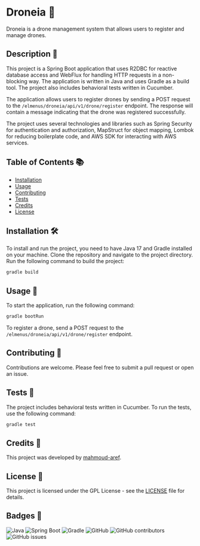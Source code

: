 # Droneia 🚁

Droneia is a drone management system that allows users to register and manage drones.

## Description 📝

This project is a Spring Boot application that uses R2DBC for reactive database access and WebFlux for handling HTTP requests in a non-blocking way. The application is written in Java and uses Gradle as a build tool. The project also includes behavioral tests written in Cucumber.

The application allows users to register drones by sending a POST request to the `/elmenus/droneia/api/v1/drone/register` endpoint. The response will contain a message indicating that the drone was registered successfully.

The project uses several technologies and libraries such as Spring Security for authentication and authorization, MapStruct for object mapping, Lombok for reducing boilerplate code, and AWS SDK for interacting with AWS services.

## Table of Contents 📚

- [Installation](#installation)
- [Usage](#usage)
- [Contributing](#contributing)
- [Tests](#tests)
- [Credits](#credits)
- [License](#license)

## Installation 🛠️

To install and run the project, you need to have Java 17 and Gradle installed on your machine. Clone the repository and navigate to the project directory. Run the following command to build the project:

```bash
gradle build
```

## Usage 🚀

To start the application, run the following command:

```bash
gradle bootRun
```

To register a drone, send a POST request to the `/elmenus/droneia/api/v1/drone/register` endpoint.

## Contributing 🤝

Contributions are welcome. Please feel free to submit a pull request or open an issue.

## Tests 🧪

The project includes behavioral tests written in Cucumber. To run the tests, use the following command:

```bash
gradle test
```

## Credits 👏

This project was developed by [mahmoud-aref](https://github.com/mahmoud-aref).

## License 📄

This project is licensed under the GPL License - see the [LICENSE](LICENSE) file for details.

## Badges 🏅

![Java](https://img.shields.io/badge/-Java-red?style=flat-square&logo=java)
![Spring Boot](https://img.shields.io/badge/-Spring%20Boot-green?style=flat-square&logo=spring)
![Gradle](https://img.shields.io/badge/-Gradle-blue?style=flat-square&logo=gradle)
![GitHub](https://img.shields.io/github/license/mahmoud-aref/droneia)
![GitHub contributors](https://img.shields.io/github/contributors/mahmoud-aref/droneia)
![GitHub issues](https://img.shields.io/github/issues/mahmoud-aref/droneia)
